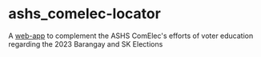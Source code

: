 # ashs_comelec-locator
A [web-app](https://rolennn-ashs-comelec-locator-main-kv8fky.streamlit.app) to complement the ASHS ComElec's efforts of voter education regarding the 2023 Barangay and SK Elections
